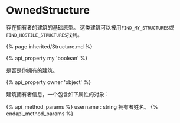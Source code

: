 # OwnedStructure

存在拥有者的建筑的基础原型。
这类建筑可以被用`FIND_MY_STRUCTURES`或`FIND_HOSTILE_STRUCTURES`找到。

{% page inherited/Structure.md %}  

{% api_property my 'boolean' %}



是否是你拥有的建筑。



{% api_property owner 'object' %}



建筑拥有者信息，一个包含如下属性的对象：

{% api_method_params %}
username : string
拥有者姓名。
{% endapi_method_params %}

